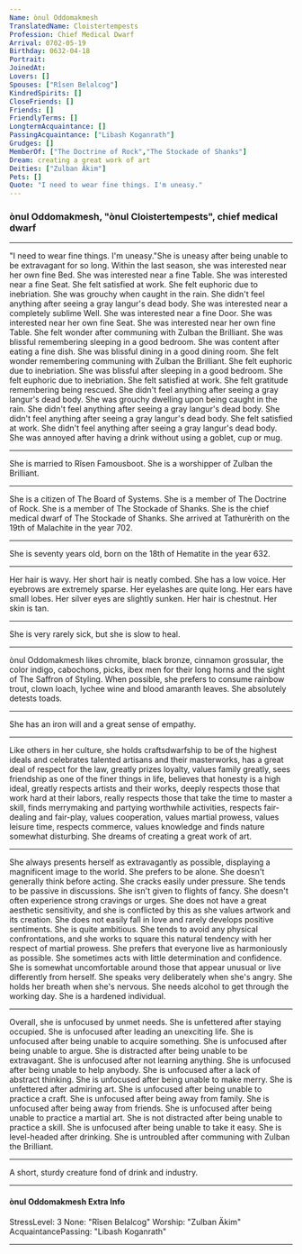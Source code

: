 ```yaml
---
Name: ònul Oddomakmesh
TranslatedName: Cloistertempests
Profession: Chief Medical Dwarf    
Arrival: 0702-05-19
Birthday: 0632-04-18
Portrait:
JoinedAt: 
Lovers: []
Spouses: ["Rîsen Belalcog"]
KindredSpirits: []
CloseFriends: []
Friends: []
FriendlyTerms: []
LongtermAcquaintance: []
PassingAcquaintance: ["Libash Koganrath"]
Grudges: []
MemberOf: ["The Doctrine of Rock","The Stockade of Shanks"]
Dream: creating a great work of art
Deities: ["Zulban Äkim"]
Pets: []
Quote: "I need to wear fine things. I'm uneasy."
---
```


### ònul Oddomakmesh, "ònul Cloistertempests", chief medical dwarf 
 
***

"I need to wear fine things. I'm uneasy."She is uneasy after being unable to be extravagant for so long. Within the last season, she was interested near her own fine Bed. She was interested near a fine Table. She was interested near a fine Seat. She felt satisfied at work. She felt euphoric due to inebriation. She was grouchy when caught in the rain. She didn't feel anything after seeing a gray langur's dead body. She was interested near a completely sublime Well. She was interested near a fine Door. She was interested near her own fine Seat. She was interested near her own fine Table. She felt wonder after communing with Zulban the Brilliant. She was blissful remembering sleeping in a good bedroom. She was content after eating a fine dish. She was blissful dining in a good dining room. She felt wonder remembering communing with Zulban the Brilliant. She felt euphoric due to inebriation. She was blissful after sleeping in a good bedroom. She felt euphoric due to inebriation. She felt satisfied at work. She felt gratitude remembering being rescued. She didn't feel anything after seeing a gray langur's dead body. She was grouchy dwelling upon being caught in the rain. She didn't feel anything after seeing a gray langur's dead body. She didn't feel anything after seeing a gray langur's dead body. She felt satisfied at work. She didn't feel anything after seeing a gray langur's dead body. She was annoyed after having a drink without using a goblet, cup or mug. 
***

She is married to Rîsen Famousboot. She is a worshipper of Zulban the Brilliant. 
***

She is a citizen of The Board of Systems. She is a member of The Doctrine of Rock. She is a member of The Stockade of Shanks. She is the chief medical dwarf of The Stockade of Shanks. She arrived at Tathurèrith on the 19th of Malachite in the year 702. 
***

She is seventy years old, born on the 18th of Hematite in the year 632. 
***

Her hair is wavy. Her short hair is neatly combed. She has a low voice. Her eyebrows are extremely sparse. Her eyelashes are quite long. Her ears have small lobes. Her silver eyes are slightly sunken. Her hair is chestnut. Her skin is tan. 
***

She is very rarely sick, but she is slow to heal. 
***

ònul Oddomakmesh likes chromite, black bronze, cinnamon grossular, the color indigo, cabochons, picks, ibex men for their long horns and the sight of The Saffron of Styling. When possible, she prefers to consume rainbow trout, clown loach, lychee wine and blood amaranth leaves. She absolutely detests toads. 
***

She has an iron will and a great sense of empathy. 
***

Like others in her culture, she holds craftsdwarfship to be of the highest ideals and celebrates talented artisans and their masterworks, has a great deal of respect for the law, greatly prizes loyalty, values family greatly, sees friendship as one of the finer things in life, believes that honesty is a high ideal, greatly respects artists and their works, deeply respects those that work hard at their labors, really respects those that take the time to master a skill, finds merrymaking and partying worthwhile activities, respects fair-dealing and fair-play, values cooperation, values martial prowess, values leisure time, respects commerce, values knowledge and finds nature somewhat disturbing. She dreams of creating a great work of art. 
***

She always presents herself as extravagantly as possible, displaying a magnificent image to the world. She prefers to be alone. She doesn't generally think before acting. She cracks easily under pressure. She tends to be passive in discussions. She isn't given to flights of fancy. She doesn't often experience strong cravings or urges. She does not have a great aesthetic sensitivity, and she is conflicted by this as she values artwork and its creation. She does not easily fall in love and rarely develops positive sentiments. She is quite ambitious. She tends to avoid any physical confrontations, and she works to square this natural tendency with her respect of martial prowess. She prefers that everyone live as harmoniously as possible. She sometimes acts with little determination and confidence. She is somewhat uncomfortable around those that appear unusual or live differently from herself. She speaks very deliberately when she's angry. She holds her breath when she's nervous. She needs alcohol to get through the working day. She is a hardened individual. 
***

Overall, she is unfocused by unmet needs. She is unfettered after staying occupied. She is unfocused after leading an unexciting life. She is unfocused after being unable to acquire something. She is unfocused after being unable to argue. She is distracted after being unable to be extravagant. She is unfocused after not learning anything. She is unfocused after being unable to help anybody. She is unfocused after a lack of abstract thinking. She is unfocused after being unable to make merry. She is unfettered after admiring art. She is unfocused after being unable to practice a craft. She is unfocused after being away from family. She is unfocused after being away from friends. She is unfocused after being unable to practice a martial art. She is not distracted after being unable to practice a skill. She is unfocused after being unable to take it easy. She is level-headed after drinking. She is untroubled after communing with Zulban the Brilliant. 
***

A short, sturdy creature fond of drink and industry. 
***

#### ònul Oddomakmesh Extra Info

StressLevel: 3
None: "Rîsen Belalcog"
Worship: "Zulban Äkim"
AcquaintancePassing: "Libash Koganrath"

***
